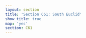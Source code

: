 ```yaml
---
layout: section
title: 'Section C61: South Euclid'
show_title: true
map: 'yes'
section: C61
---
```

